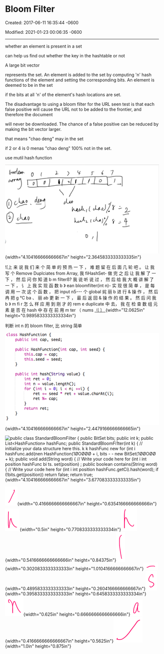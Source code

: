 # Bloom Filter 

Created: 2017-06-11 16:35:44 -0600

Modified: 2021-01-23 00:06:35 -0600

---

whether an element is present in a set



can help us find out whether the key in the hashtable or not











A large bit vector

represents the set. An element is added to the set by computing 'n' hash functions of the element and setting the corresponding bits. An element is deemed to be in the set



if the bits at all 'n' of the element's hash locations are set.



The disadvantage to using a bloom filter for the URL seen test is that each false positive will cause the URL not to be added to the frontier, and therefore the document

will never be downloaded. The chance of a false positive can be reduced by making the bit vector larger.





that means "chao deng" may in the set



if 2 or 4 is 0 menas "chao deng" 100% not in the set.



use mutil hash function











![> r 7 ](../media/Basic-Bloom-Filter-image1.png){width="4.104166666666667in" height="2.3645833333333335in"}





![上 来 说 我 们 来 个 简 单 的 预 热 一 下 ， 难 题 留 在 后 面 几 轮 吧 。 让 我 写 个 Remove Duplciates from Array, 我 fiHashSet- 做 完 之 后 让 我 解 了 一 下 ， 然 后 问 你 知 道 b m filterß? 我 说 听 说 过 ， 然 后 给 我 大 概 讲 解 了 一 下 ， 讠 上 我 实 现 函 数 b 》 ean bloomfilter(int n)- 实 现 很 简 单 ， 是 每 调 用 一 次 这 个 函 数 ， 把 input n5--- 个 global 姹 丽 b 进 行 & 操 作 ， 然 后 冉 把 g ℃ ba 、 丽 ab 更 新 一 下 ， 最 后 返 回 & 操 作 的 结 果 。 然 后 问 我 b 》 m fi r 怎 么 样 应 用 到 刚 才 的 rem e duplicate 中 去， 我 在 检 查 数 组 元 素 是 否 在 hash 中 存 在 前 用 m ter （ nums [ 刂 〕 ](../media/Basic-Bloom-Filter-image2.png){width="12.0625in" height="0.9895833333333334in"}





判断 int n 的 bloom filter, 比 string 简单



![class HashFunction public int cap, seed; public HashFunction(int cap, this. cap - cap; this. seed seed; int seed) { public int hash(String value) { int ret 0; int n = value. length(); for (int i ret +2 seed * ret + value.charAtCi); ret cap; return ret; ](../media/Basic-Bloom-Filter-image3.png){width="4.104166666666667in" height="2.4479166666666665in"}



![public class StandardBloomFilter { public BitSet bits; public int k; public List<HashFunction» hashFunc; public StandardBloomFi1ter(int k) { // initialize your data structure here this. k k hashFunc new for (int i hashFunc.add(nen HashFunction(1ØOØØØ + i, bits - - new BitSet(1ØØOØØ + k); public void add(String word) { // Write your code here for (int i int position hashFunc bi ts. set(position) ; public boolean contains(String word) { // Write your code here for (int i int position hashFunc.getCi).hash(word); if (!bits.get(position)) return false; return true; ](../media/Basic-Bloom-Filter-image4.png){width="4.104166666666667in" height="3.6770833333333335in"}



![](../media/Basic-Bloom-Filter-image5.png){width="0.4166666666666667in" height="0.6354166666666666in"}![](../media/Basic-Bloom-Filter-image6.png){width="0.5in" height="0.7708333333333334in"}![](../media/Basic-Bloom-Filter-image7.png){width="0.5416666666666666in" height="0.84375in"}![](../media/Basic-Bloom-Filter-image8.png){width="0.3020833333333333in" height="1.0104166666666667in"}![](../media/Basic-Bloom-Filter-image9.png){width="0.4895833333333333in" height="0.2604166666666667in"}![](../media/Basic-Bloom-Filter-image10.png){width="0.3958333333333333in" height="0.6458333333333334in"}![](../media/Basic-Bloom-Filter-image11.png){width="0.625in" height="0.6666666666666666in"}![](../media/Basic-Bloom-Filter-image12.png){width="0.4166666666666667in" height="0.5625in"}![](../media/Basic-Bloom-Filter-image13.png){width="1.0in" height="0.875in"}













